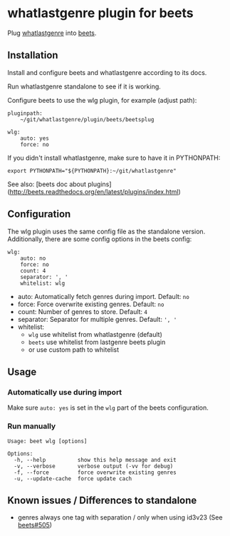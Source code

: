 # whatlastgenre plugin for beets

Plug [whatlastgenre](https://github.com/YetAnotherNerd/whatlastgenre)
into [beets](https://github.com/sampsyo/beets).


## Installation

Install and configure beets and whatlastgenre according to its docs.

Run whatlastgenre standalone to see if it is working.

Configure beets to use the wlg plugin, for example (adjust path):

    pluginpath:
        ~/git/whatlastgenre/plugin/beets/beetsplug

    wlg:
        auto: yes
        force: no

If you didn't install whatlastgenre, make sure to have it in PYTHONPATH:

    export PYTHONPATH="${PYTHONPATH}:~/git/whatlastgenre"

See also: [beets doc about plugins]
(http://beets.readthedocs.org/en/latest/plugins/index.html)


## Configuration

The wlg plugin uses the same config file as the standalone version.
Additionally, there are some config options in the beets config:

    wlg:
        auto: no
        force: no
        count: 4
        separator: ', '
        whitelist: wlg

* auto: Automatically fetch genres during import. Default: `no`
* force: Force overwrite existing genres. Default: `no`
* count: Number of genres to store. Default: `4`
* separator: Separator for multiple genres. Default: `', '`
* whitelist:
    * `wlg` use whitelist from whatlastgenre (default)
    * `beets` use whitelist from lastgenre beets plugin
    * or use custom path to whitelist


## Usage

### Automatically use during import
Make sure `auto: yes` is set in the `wlg` part of the beets configuration.

### Run manually

    Usage: beet wlg [options]

    Options:
      -h, --help          show this help message and exit
      -v, --verbose       verbose output (-vv for debug)
      -f, --force         force overwrite existing genres
      -u, --update-cache  force update cach


## Known issues / Differences to standalone

* genres always one tag with separation / only when using id3v23
(See [beets#505](https://github.com/sampsyo/beets/issues/505))
